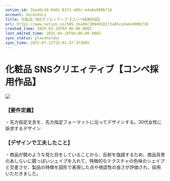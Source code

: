 ```yaml
---
notion_id: 1bad0c30-9401-81f3-a05c-eda6e900b716
account: Secondary
title: 化粧品 SNSクリエィティブ【コンペ採用作品】
url: https://www.notion.so/SNS-1bad0c30940181f3a05ceda6e900b716
created_time: 2025-03-18T04:06:00.000Z
last_edited_time: 2025-03-18T04:06:00.000Z
sync_status: placeholder
sync_time: 2025-07-12T15:01:47.373045
---
```

# 化粧品 SNSクリエィティブ【コンペ採用作品】

![](https://prod-files-secure.s3.us-west-2.amazonaws.com/d58fe38c-a9d4-4466-aed9-85604b7b2c6d/0e8eff44-a40c-4de6-915a-0013e7a68abb/%E3%82%AF%E3%82%99%E3%83%AB%E3%83%BC%E3%83%95%E3%82%9A_138.webp?X-Amz-Algorithm=AWS4-HMAC-SHA256&X-Amz-Content-Sha256=UNSIGNED-PAYLOAD&X-Amz-Credential=ASIAZI2LB4664F4N5DQ3%2F20250719%2Fus-west-2%2Fs3%2Faws4_request&X-Amz-Date=20250719T064750Z&X-Amz-Expires=3600&X-Amz-Security-Token=IQoJb3JpZ2luX2VjEIX%2F%2F%2F%2F%2F%2F%2F%2F%2F%2FwEaCXVzLXdlc3QtMiJHMEUCIQC%2BbL4U1%2BLskeeAcOpDUDxqjb2xgf6eOPhwg511KRu8twIgEbGezu6%2B5fGIXiOoWHAVzuRSmBzFVuwQvG0iNxZERIMqiAQInv%2F%2F%2F%2F%2F%2F%2F%2F%2F%2FARAAGgw2Mzc0MjMxODM4MDUiDMZnckw%2Fvhai6IvRfyrcA07XfZex7ksHW4nN9kmGgLzid%2BhtQ%2Fg0vsGqIV33VjIkjHNeunTBG4qs9m%2BMsN4hhAChLqS8UmUBv6bXLZeT6kDkwl6n67gtAkKEEFYCVH860YhXW9eueHrWln0v4kEEXcVQUFEc6GcHCVQDLaWdnC9qx%2BldfJS7T2SrZYkhrzZTlZ5eKIKF2CqOAWHzhc5WJwiBkBd6QJkCdrSVJxIiCBIdRAMWF1OLGcU6jbMVKU9OoZD%2B60bXWAMYoFjI1IZcYMurUvUshWIlOhIqzHfgLv0y0hSlojnfBpmGlS5EPgY8o9rnhyqGMhWDfbVBEovd7RAQk8s1V0QjVWiU%2Fz86caHV3Mj6JmJTxrtwfl7O9CJacU6JeXVIzEYbyTbcFtvwfkKRzg5DNKG7mbmYaOcYbfnih%2FhBt%2F%2FfzV2oJw707i22zTA6UVtaEMPVJNGvXPCkclTqX5Jp3TNmf0vnvmqQMQ9tg%2Bd%2BgeuMt9V%2BjZII8AcYw%2FpbgAhjDxowFnKlpWtEzTTjs%2FXflw1mySvba3SDy8aNOhRN9ii5TSTIE6WC%2BaVaFLt0VwsCq9yGirzDZl42ZyYIWdRZRK%2FdAC6BPkF9BNv%2Br3cnTBG7sZ7aCAg7gSA5smJ0zhHht3j0BUUEMJ7F7MMGOqUBbp8qQP%2FPNqvh7QxZmwlEGDxBw8Zr2vsVs54wpKgaF%2Fk5Y%2BtRu%2FK5eWVYPr9mINJHHQv%2FU0pAnf6yEyagqsUQg%2BqQbQfUjpfqA3FcQcteWMe5zUzpzoByQZ1Z4svAcbUJ99uRYs6vGg3fck%2BS%2BMxZMx5kVb8%2B2bCNWbDONpMNMIiFkeNFLhrqnnrqo%2FcFp%2BbHkoP5i1gMOtnRkTZJKy%2FL%2BphQI31X&X-Amz-Signature=6149a5adb651c8e8388c2afdfcd8ddd9c850c569e8b4449be5d8fbb068588931&X-Amz-SignedHeaders=host&x-amz-checksum-mode=ENABLED&x-id=GetObject)
### 【要件定義】
・先方指定文言を、先方指定フォーマットに沿ってデザインする。30代女性に訴求するデザイン
### 【デザインで工夫したこと】
・商品が鏡のような見た目をしていることから、反射を強調するため、商品背景のあしらいに鏡っぽいシェイプを入れて、特徴的なテクスチャの色味のシェイプと交差させ、製品の特徴を図形で表現した点や視認性の良さが評価され、採用いただきました。